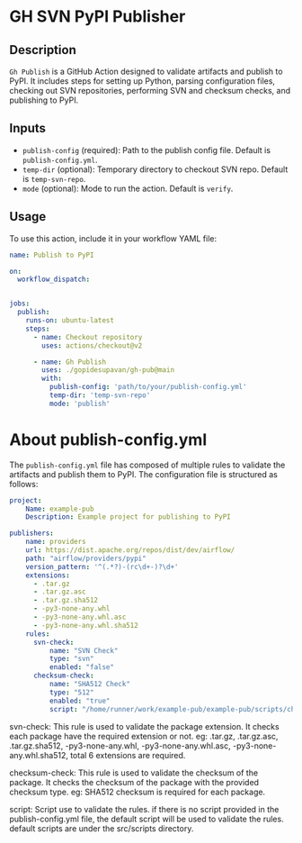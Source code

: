 # GH SVN PyPI Publisher

## Description
`Gh Publish` is a GitHub Action designed to validate artifacts and publish to PyPI. It includes steps for setting up Python, parsing configuration files, checking out SVN repositories, performing SVN and checksum checks, and publishing to PyPI.

## Inputs
- `publish-config` (required): Path to the publish config file. Default is `publish-config.yml`.
- `temp-dir` (optional): Temporary directory to checkout SVN repo. Default is `temp-svn-repo`.
- `mode` (optional): Mode to run the action. Default is `verify`.

## Usage
To use this action, include it in your workflow YAML file:

```yaml
name: Publish to PyPI

on:
  workflow_dispatch:


jobs:
  publish:
    runs-on: ubuntu-latest
    steps:
      - name: Checkout repository
        uses: actions/checkout@v2

      - name: Gh Publish
        uses: ./gopidesupavan/gh-pub@main
        with:
          publish-config: 'path/to/your/publish-config.yml'
          temp-dir: 'temp-svn-repo'
          mode: 'publish'
```
# About publish-config.yml

The `publish-config.yml` file has composed of multiple rules to validate the artifacts and publish them to PyPI. The configuration file is structured as follows:

```yaml
project:
    Name: example-pub
    Description: Example project for publishing to PyPI

publishers:
    name: providers
    url: https://dist.apache.org/repos/dist/dev/airflow/
    path: "airflow/providers/pypi"
    version_pattern: '^(.*?)-(rc\d+-)?\d+'
    extensions:
      - .tar.gz
      - .tar.gz.asc
      - .tar.gz.sha512
      - -py3-none-any.whl
      - -py3-none-any.whl.asc
      - -py3-none-any.whl.sha512
    rules:
      svn-check:
          name: "SVN Check"
          type: "svn"
          enabled: "false"
      checksum-check:
          name: "SHA512 Check"
          type: "512"
          enabled: "true"
          script: "/home/runner/work/example-pub/example-pub/scripts/checksum_check.sh"
```
svn-check: This rule is used to validate the package extension. It checks each package have the required extension or not. eg: .tar.gz, .tar.gz.asc, .tar.gz.sha512, -py3-none-any.whl, -py3-none-any.whl.asc, -py3-none-any.whl.sha512, total 6 extensions are required. 

checksum-check: This rule is used to validate the checksum of the package. It checks the checksum of the package with the provided checksum type. eg: SHA512 checksum is required for each package.

script: Script use to validate the rules. if there is no script provided in the publish-config.yml file, the default script will be used to validate the rules. default scripts are under the src/scripts directory.